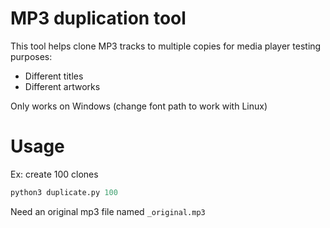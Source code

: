 # MP3 duplication tool

This tool helps clone MP3 tracks to multiple copies for media player testing purposes:
- Different titles
- Different artworks

Only works on Windows (change font path to work with Linux)

# Usage
Ex: create 100 clones

```python
python3 duplicate.py 100
```

Need an original mp3 file named `_original.mp3`